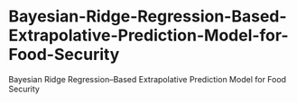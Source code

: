 # Bayesian-Ridge-Regression-Based-Extrapolative-Prediction-Model-for-Food-Security
Bayesian Ridge Regression–Based Extrapolative Prediction Model for Food Security
